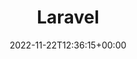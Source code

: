 ---
weight: 605
title: "Laravel"
description: "The PHP Framework For Web Artisans"
icon: php
date: 2022-11-22T12:36:15+00:00
lastmod: 2022-11-22T12:36:15+00:00
draft: false
images: []
---